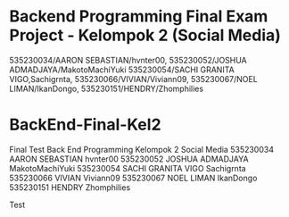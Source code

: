 # Backend Programming Final Exam Project - Kelompok 2 (Social Media)
535230034/AARON SEBASTIAN/hvnter00, 535230052/JOSHUA ADMADJAYA/MakotoMachiYuki
535230054/SACHI GRANITA VIGO,Sachigrnta, 535230066/VIVIAN/Viviann09, 535230067/NOEL LIMAN/IkanDongo, 535230151/HENDRY/Zhomphilies


# BackEnd-Final-Kel2
Final Test Back End Programming
Kelompok 2 Social Media
535230034   AARON SEBASTIAN      hvnter00
535230052   JOSHUA ADMADJAYA     MakotoMachiYuki
535230054   SACHI GRANITA VIGO   Sachigrnta
535230066   VIVIAN               Viviann09
535230067   NOEL LIMAN           IkanDongo
535230151   HENDRY               Zhomphilies

Test